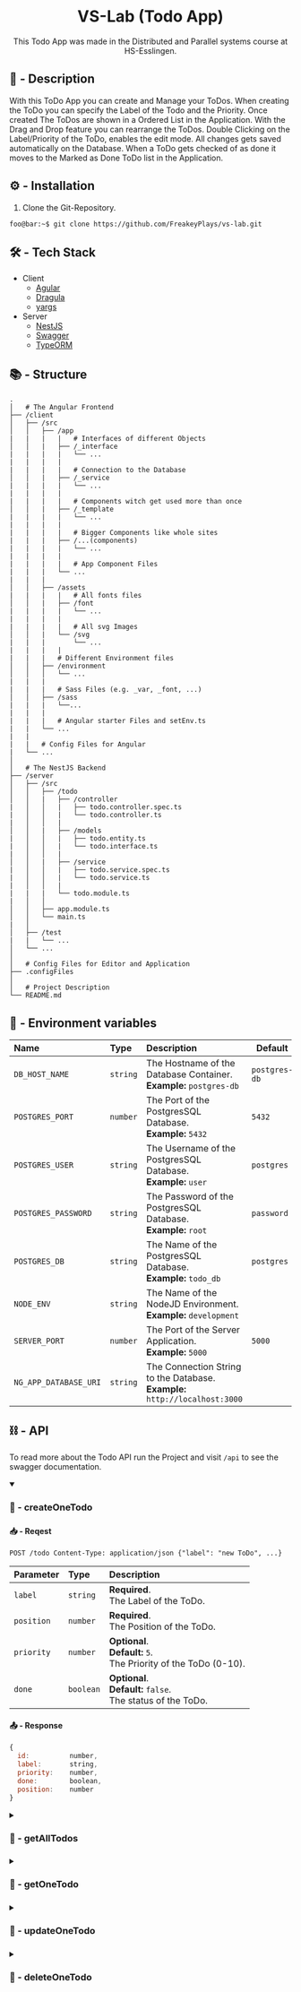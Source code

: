 <h1 align="center">VS-Lab (Todo App)</h1>

<p align="center">This Todo App was made in the Distributed and Parallel systems course at HS-Esslingen.</p>

## 📌 - Description

With this ToDo App you can create and Manage your ToDos. When creating the ToDo you can specify the Label of the Todo and the Priority.
Once created The ToDos are shown in a Ordered List in the Application. With the Drag and Drop feature you can rearrange the ToDos.
Double Clicking on the Label/Priority of the ToDo, enables the edit mode. All changes gets saved automatically on the Database.
When a ToDo gets checked of as done it moves to the Marked as Done ToDo list in the Application.

## ⚙️ - Installation

1. Clone the Git-Repository.

```
foo@bar:~$ git clone https://github.com/FreakeyPlays/vs-lab.git
```

## 🛠️ - Tech Stack

- Client
  - [Agular](https://angular.io/docs)
  - [Dragula](https://github.com/valor-software/ng2-dragula#readme)
  - [yargs](https://yargs.js.org/)
- Server
  - [NestJS](https://docs.nestjs.com/)
  - [Swagger](https://swagger.io/docs/)
  - [TypeORM](https://typeorm.io/)

## 📚 - Structure

```
.
│   # The Angular Frontend
├── /client
│   ├── /src
│   │   ├── /app
|   |   |   |   # Interfaces of different Objects
│   │   |   ├── /_interface
|   |   |   |   └── ...
|   |   |   |
|   |   |   |   # Connection to the Database
│   │   |   ├── /_service
|   |   |   |   └── ...
|   |   |   |
|   |   |   |   # Components witch get used more than once
│   │   |   ├── /_template
|   |   |   |   └── ...
|   |   |   |
|   |   |   |   # Bigger Components like whole sites
|   |   |   ├── /...(components)
|   |   |   |   └── ...
|   |   |   |
|   |   |   |   # App Component Files
|   |   |   └── ...
|   |   |
│   │   ├── /assets
|   |   |   |   # All fonts files
│   │   |   ├── /font
|   |   |   |   └── ...
|   |   |   |
|   |   |   |   # All svg Images
│   │   |   └── /svg
|   |   |       └── ...
|   |   |   |
|   |   |   # Different Environment files
│   │   ├── /environment
│   │   │   └── ...
|   |   |
|   |   |   # Sass Files (e.g. _var, _font, ...)
│   │   ├── /sass
|   |   |   └──...
|   |   |
|   |   |   # Angular starter Files and setEnv.ts
|   |   └── ...
|   |
|   |   # Config Files for Angular
|   └── ...
│
│   # The NestJS Backend
├── /server
│   ├── /src
│   │   ├── /todo
│   │   |   ├── /controller
|   │   │   |   ├── todo.controller.spec.ts
|   │   │   |   └── todo.controller.ts
|   │   │   |
│   │   |   ├── /models
|   │   │   |   ├── todo.entity.ts
|   │   │   |   └── todo.interface.ts
|   │   │   |
│   │   |   ├── /service
|   │   │   |   ├── todo.service.spec.ts
|   │   │   |   └── todo.service.ts
|   │   │   |
|   |   |   └── todo.module.ts
|   │   │
│   │   ├── app.module.ts
│   │   └── main.ts
|   │
│   ├── /test
|   |   └── ...
│   └── ...
│
│   # Config Files for Editor and Application
├── .configFiles
│
│   # Project Description
└── README.md
```

## 🧰 - Environment variables

| Name                  | Type     | Description                                                                     | Default       |
| :-------------------- | :------- | :------------------------------------------------------------------------------ | ------------- |
| `DB_HOST_NAME`        | `string` | The Hostname of the Database Container.</br>**Example:** `postgres-db`          | `postgres-db` |
| `POSTGRES_PORT`       | `number` | The Port of the PostgresSQL Database.</br>**Example:** `5432`                   | `5432`        |
| `POSTGRES_USER`       | `string` | The Username of the PostgresSQL Database.</br>**Example:** `user`               | `postgres`    |
| `POSTGRES_PASSWORD`   | `string` | The Password of the PostgresSQL Database.</br>**Example:** `root`               | `password`    |
| `POSTGRES_DB`         | `string` | The Name of the PostgresSQL Database.</br>**Example:** `todo_db`                | `postgres`    |
| `NODE_ENV`            | `string` | The Name of the NodeJD Environment.</br>**Example:** `development`              |               |
| `SERVER_PORT`         | `number` | The Port of the Server Application.</br>**Example:** `5000`                     | `5000`        |
| `NG_APP_DATABASE_URI` | `string` | The Connection String to the Database.</br>**Example:** `http://localhost:3000` |               |

## ⛓️ - API

To read more about the Todo API run the Project and visit `/api` to see the swagger documentation.

<details open>
<summary><h3>🔗 - createOneTodo<h3></summary>

#### 📥 - Reqest

```http
POST /todo Content-Type: application/json {"label": "new ToDo", ...}
```

| Parameter  | Type      | Description                                                              |
| :--------- | :-------- | :----------------------------------------------------------------------- |
| `label`    | `string`  | **Required**.</br>The Label of the ToDo.                                 |
| `position` | `number`  | **Required**.</br>The Position of the ToDo.                              |
| `priority` | `number`  | **Optional**.</br>**Default:** `5`.</br>The Priority of the ToDo (0-10). |
| `done`     | `boolean` | **Optional**.</br>**Default:** `false`.</br>The status of the ToDo.      |

#### 📤 - Response

```javascript
{
  id:          number,
  label:       string,
  priority:    number,
  done:        boolean,
  position:    number
}
```

</details>

<details>
<summary><h3>🔗 - getAllTodos<h3></summary>

#### 📥 - Reqest

```http
GET /todo
```

#### 📤 - Response

```javascript
[
  {
    id:        number,
    label:     string,
    priority:  number,
    done:      boolean,
    position:  number
  },
  ...
]
```

</details>

<details>
<summary><h3>🔗 - getOneTodo<h3></summary>

#### 📥 - Reqest

```http
GET /todo/{id}
```

| Parameter | Type     | Description                           |
| :-------- | :------- | :------------------------------------ |
| `id`      | `number` | **Required**.</br>The id of the ToDo. |

#### 📤 - Response

```javascript
{
  id:          number,
  label:       string,
  priority:    number,
  done:        boolean,
  position:    number
}
```

</details>

<details>
<summary><h3>🔗 - updateOneTodo<h3></summary>

#### 📥 - Reqest

```http
PUT /todo/{id} Content-Type: application/json {"label": "updated ToDo", ...}
```

| Parameter  | Type      | Description                                        |
| :--------- | :-------- | :------------------------------------------------- |
| `id`       | `number`  | **Required**.</br>The ID of the ToDo.              |
| `label`    | `string`  | **Required**.</br>The Label of the ToDo.           |
| `position` | `number`  | **Required**.</br>The Position of the ToDo.        |
| `priority` | `number`  | **Required**.</br>The Priority of the ToDo (0-10). |
| `done`     | `boolean` | **Required**.</br>The status of the ToDo.          |

#### 📤 - Response

```javascript
{
  generatedMaps:  array,
  raw:            array,
  affected:       number
}
```

</details>

<details>
<summary><h3>🔗 - deleteOneTodo<h3></summary>

#### 📥 - Reqest

```http
DELETE /todo/{id}
```

| Parameter | Type     | Description                           |
| :-------- | :------- | :------------------------------------ |
| `id`      | `number` | **Required**.</br>The id of the ToDo. |

#### 📤 - Response

```javascript
{
  raw:      array,
  affected: number
}
```

</details>
